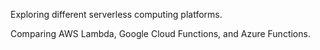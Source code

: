 Exploring different serverless computing platforms.

Comparing AWS Lambda, Google Cloud Functions, and Azure Functions.